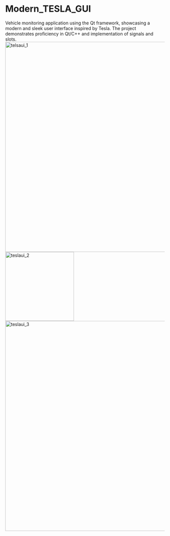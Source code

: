 # Modern_TESLA_GUI
Vehicle monitoring application using the Qt framework, showcasing a modern and sleek user interface inspired by Tesla. The project demonstrates proficiency in Qt/C++ and implementation of signals and slots.
<img width="661" alt="telsaui_1" src="https://github.com/gem870/Modern_TESLA_GUI/assets/123607155/2af8a7e9-67b4-41f5-a6f9-dc5aca427022">
<img width="217" alt="teslaui_2" src="https://github.com/gem870/Modern_TESLA_GUI/assets/123607155/f117bdd7-0947-4bf5-b9a8-1698c5391b9b">
<img width="661" alt="teslaui_3" src="https://github.com/gem870/Modern_TESLA_GUI/assets/123607155/fca594a2-6805-4677-a85d-1c5e1f7b004b">
